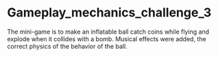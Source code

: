 # Gameplay_mechanics_challenge_3
The mini-game is to make an inflatable ball catch coins while flying and explode when it collides with a bomb. Musical effects were added, the correct physics of the behavior of the ball.
